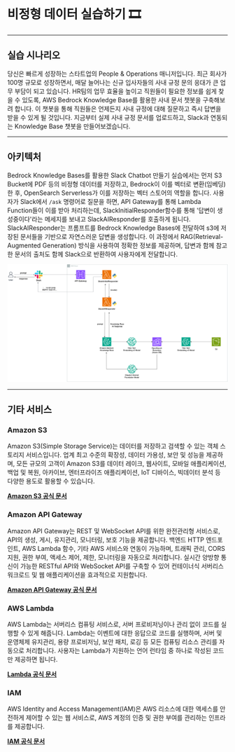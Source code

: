 # 비정형 데이터 실습하기 🎞️

---

## 실습 시나리오
당신은 빠르게 성장하는 스타트업의 People & Operations 매니저입니다. 최근 회사가 100명 규모로 성장하면서, 매달 늘어나는 신규 입사자들의 사내 규정 문의 응대가 큰 업무 부담이 되고 있습니다. HR팀의 업무 효율을 높이고 직원들이 필요한 정보를 쉽게 찾을 수 있도록, AWS Bedrock Knowledge Base를 활용한 사내 문서 챗봇을 구축해보려 합니다. 이 챗봇을 통해 직원들은 언제든지 사내 규정에 대해 질문하고 즉시 답변을 받을 수 있게 될 것입니다. 지금부터 실제 사내 규정 문서를 업로드하고, Slack과 연동되는 Knowledge Base 챗봇을 만들어보겠습니다.

---


## 아키텍처
Bedrock Knowledge Bases를 활용한 Slack Chatbot 만들기 실습에서는 먼저 S3 Bucket에 PDF 등의 비정형 데이터를 저장하고, Bedrock이 이를 벡터로 변환(임베딩)한 후, OpenSearch Serverless가 이를 저장하는 벡터 스토어의 역할을 합니다. 사용자가 Slack에서 `/ask` 명령어로 질문을 하면, API Gateway를 통해 Lambda Function들이 이를 받아 처리하는데, SlackInitialResponder함수를 통해 '답변이 생성중이다'라는 메세지를 보내고 SlackAIResponder를 호출하게 됩니다. SlackAIResponder는 프롬프트를 Bedrock Knowledge Bases에 전달하여 s3에 저장된 문서들을 기반으로 자연스러운 답변을 생성합니다. 이 과정에서 RAG(Retrieval-Augmented Generation) 방식을 사용하여 정확한 정보를 제공하며, 답변과 함께 참고한 문서의 출처도 함께 Slack으로 반환하여 사용자에게 전달합니다.

![architecture](img/AUSG_Architecture_fin2.png)

---

## 기타 서비스

### Amazon S3
Amazon S3(Simple Storage Service)는 데이터를 저장하고 검색할 수 있는 객체 스토리지 서비스입니다. 업계 최고 수준의 확장성, 데이터 가용성, 보안 및 성능을 제공하며, 모든 규모의 고객이 Amazon S3를 데이터 레이크, 웹사이트, 모바일 애플리케이션, 백업 및 복원, 아카이브, 엔터프라이즈 애플리케이션, IoT 디바이스, 빅데이터 분석 등 다양한 용도로 활용할 수 있습니다.

[**Amazon S3 공식 문서**](https://docs.aws.amazon.com/ko_kr/AmazonS3/latest/userguide/Welcome.html)


### Amazon API Gateway
Amazon API Gateway는 REST 및 WebSocket API를 위한 완전관리형 서비스로, API의 생성, 게시, 유지관리, 모니터링, 보호 기능을 제공합니다. 백엔드 HTTP 엔드포인트, AWS Lambda 함수, 기타 AWS 서비스와 연동이 가능하며, 트래픽 관리, CORS 지원, 권한 부여, 액세스 제어, 제한, 모니터링을 자동으로 처리합니다. 실시간 양방향 통신이 가능한 RESTful API와 WebSocket API를 구축할 수 있어 컨테이너식 서버리스 워크로드 및 웹 애플리케이션을 효과적으로 지원합니다.

[**Amazon API Gateway 공식 문서**](https://docs.aws.amazon.com/ko_kr/apigateway/latest/developerguide/welcome.html)


### AWS Lambda
AWS Lambda는 서버리스 컴퓨팅 서비스로, 서버 프로비저닝이나 관리 없이 코드를 실행할 수 있게 해줍니다. Lambda는 이벤트에 대한 응답으로 코드를 실행하며, 서버 및 운영체제 유지관리, 용량 프로비저닝, 보안 패치, 로깅 등 모든 컴퓨팅 리소스 관리를 자동으로 처리합니다. 사용자는 Lambda가 지원하는 언어 런타임 중 하나로 작성된 코드만 제공하면 됩니다.

[**Lambda 공식 문서**](https://docs.aws.amazon.com/ko_kr/lambda/latest/dg/welcome.html)


### IAM
AWS Identity and Access Management(IAM)은 AWS 리소스에 대한 액세스를 안전하게 제어할 수 있는 웹 서비스로, AWS 계정의 인증 및 권한 부여를 관리하는 인프라를 제공합니다.

[**IAM 공식 문서**](https://docs.aws.amazon.com/ko_kr/IAM/latest/UserGuide/introduction.html)

